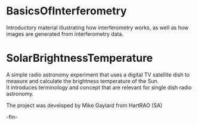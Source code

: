 # BasicsOfInterferometry
Introductory material illustrating how interferometry works, as well as how images are generated from interferometry data.

# SolarBrightnessTemperature
A simple radio astronomy experiment that uses a digital TV satellite dish to measure and calculate the brightness temperature of the Sun.    
It introduces terminology and concept that are relevant for single dish radio astronomy.

The project was developed by Mike Gaylard from HartRAO (SA)

-fin-
